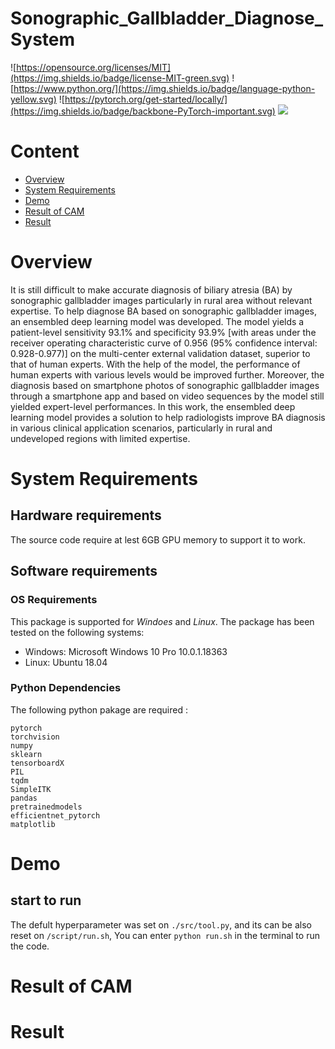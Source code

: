 # Sonographic_Gallbladder_Diagnose_System

![https://opensource.org/licenses/MIT](https://img.shields.io/badge/license-MIT-green.svg)
![https://www.python.org/](https://img.shields.io/badge/language-python-yellow.svg)
![https://pytorch.org/get-started/locally/](https://img.shields.io/badge/backbone-PyTorch-important.svg)
![](https://img.shields.io/badge/version-1.0.0-blue.svg)

# Content
- [Overview](#overview)
- [System Requirements](#system-requirements)
- [Demo](#demo)
- [Result of CAM](#result-of-cam)
- [Result](#result)

# Overview
It is still difficult to make accurate diagnosis of biliary atresia (BA) by sonographic gallbladder images particularly in rural area without relevant expertise. To help diagnose BA based on sonographic gallbladder images, an ensembled deep learning model was developed. The model yields a patient-level sensitivity 93.1% and specificity 93.9% \[with areas under the receiver operating characteristic curve of 0.956 (95% confidence interval: 0.928-0.977)] on the multi-center external validation dataset, superior to that of human experts. With the help of the model, the performance of human experts with various levels would be improved further. Moreover, the diagnosis based on smartphone photos of sonographic gallbladder images through a smartphone app and based on video sequences by the model still yielded expert-level performances. In this work, the ensembled deep learning model provides a solution to help radiologists improve BA diagnosis in various clinical application scenarios, particularly in rural and undeveloped regions with limited expertise. 

# System Requirements
## Hardware requirements
The source code require at lest 6GB GPU memory to support it to work.

## Software requirements
### OS Requirements
This package is supported for *Windoes* and *Linux*. The package has been tested on the following systems:
+ Windows: Microsoft Windows 10 Pro 10.0.1.18363
+ Linux: Ubuntu 18.04

### Python Dependencies
The following python pakage are required :

```
pytorch
torchvision
numpy
sklearn
tensorboardX
PIL
tqdm
SimpleITK
pandas
pretrainedmodels
efficientnet_pytorch
matplotlib
```

# Demo
## start to run
The defult hyperparameter was set on `./src/tool.py`, and its can be also reset on `/script/run.sh`, You can enter `python run.sh` in the terminal to run the code.

# Result of CAM
# Result


